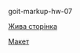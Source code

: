<p>goit-markup-hw-07</p> 
<p><a href="" alt="Жива сторінка">Жива сторінка</a></p>
<p><a href="" alt="Макет">Макет</a></p>